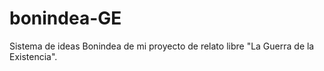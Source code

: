 # bonindea-GE
Sistema de ideas Bonindea de mi proyecto de relato libre "La Guerra de la Existencia".
